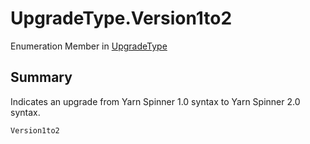 # UpgradeType.Version1to2

Enumeration Member in [UpgradeType](/docs/api/csharp/yarn.compiler.upgrader.upgradetype.md)

## Summary


Indicates an upgrade from Yarn Spinner 1.0 syntax to Yarn
Spinner 2.0 syntax.


```csharp
Version1to2
```

